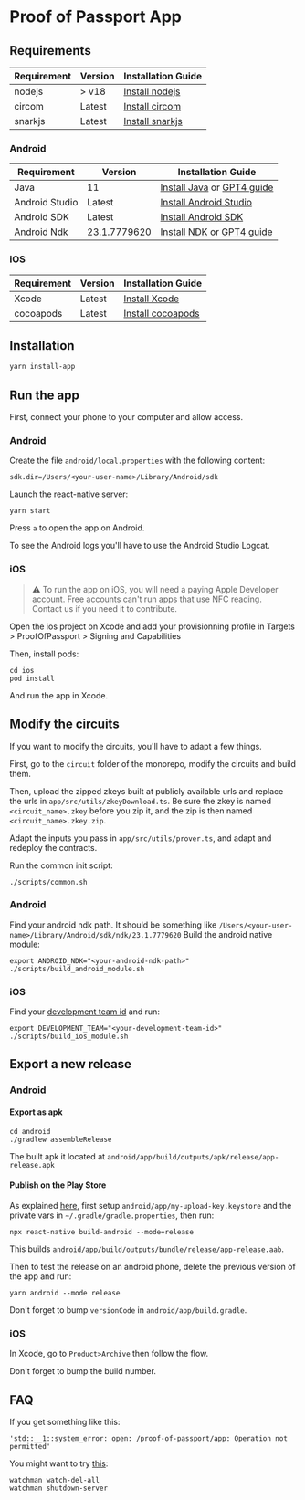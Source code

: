 # Proof of Passport App

## Requirements

| Requirement | Version | Installation Guide |
|-------------|---------|--------------------|
| nodejs      | > v18     | [Install nodejs](https://nodejs.org/) |
| circom      | Latest  | [Install circom](https://docs.circom.io/) |
| snarkjs     | Latest  | [Install snarkjs](https://github.com/iden3/snarkjs) |


### Android
| Requirement | Version | Installation Guide |
|-------------|---------|--------------------|
| Java        | 11      | [Install Java](https://www.oracle.com/java/technologies/javase-jdk11-downloads.html) or [GPT4 guide](https://chatgpt.com/share/26cd879b-26bb-4fd4-b59e-cfe002a06afe) |
| Android Studio | Latest | [Install Android Studio](https://developer.android.com/studio) |
| Android SDK | Latest  | [Install Android SDK](https://developer.android.com/studio#downloads) |
| Android Ndk         | 23.1.7779620 | [Install NDK](https://developer.android.com/studio) or [GPT4 guide](https://chatgpt.com/share/a6e2544b-d32a-4554-a452-402511d03ffc) |

### iOS
| Requirement | Version | Installation Guide |
|-------------|---------|--------------------|
| Xcode       | Latest  | [Install Xcode](https://developer.apple.com/xcode/) |
| cocoapods   | Latest  | [Install cocoapods](https://cocoapods.org/) |


## Installation

```bash
yarn install-app
```

## Run the app

First, connect your phone to your computer and allow access.

### Android

Create the file `android/local.properties` with the following content:
```
sdk.dir=/Users/<your-user-name>/Library/Android/sdk
```

Launch the react-native server:
```
yarn start
```

Press `a` to open the app on Android.

To see the Android logs you'll have to use the Android Studio Logcat.

### iOS

> :warning: To run the app on iOS, you will need a paying Apple Developer account. Free accounts can't run apps that use NFC reading.<br/>
> Contact us if you need it to contribute.

Open the ios project on Xcode and add your provisionning profile in Targets > ProofOfPassport > Signing and Capabilities

Then, install pods:
```
cd ios
pod install
```

And run the app in Xcode.

## Modify the circuits

If you want to modify the circuits, you'll have to adapt a few things.

First, go to the `circuit` folder of the monorepo, modify the circuits and build them.

Then, upload the zipped zkeys built at publicly available urls and replace the urls in `app/src/utils/zkeyDownload.ts`. Be sure the zkey is named `<circuit_name>.zkey` before you zip it, and the zip is then named `<circuit_name>.zkey.zip`.

Adapt the inputs you pass in `app/src/utils/prover.ts`, and adapt and redeploy the contracts.

Run the common init script:
```
./scripts/common.sh
```

### Android

Find your android ndk path. It should be something like `/Users/<your-user-name>/Library/Android/sdk/ndk/23.1.7779620`
Build the android native module:
```
export ANDROID_NDK="<your-android-ndk-path>"
./scripts/build_android_module.sh
```

### iOS

Find your [development team id](https://chat.openai.com/share/9d52c37f-d9da-4a62-acb9-9e4ee8179f95) and run:
```
export DEVELOPMENT_TEAM="<your-development-team-id>"
./scripts/build_ios_module.sh
```

## Export a new release

### Android

#### Export as apk

```
cd android
./gradlew assembleRelease
```
The built apk it located at `android/app/build/outputs/apk/release/app-release.apk`

#### Publish on the Play Store
As explained [here](https://reactnative.dev/docs/signed-apk-android), first setup `android/app/my-upload-key.keystore` and the private vars in `~/.gradle/gradle.properties`, then run:
```
npx react-native build-android --mode=release
```
This builds `android/app/build/outputs/bundle/release/app-release.aab`.

Then to test the release on an android phone, delete the previous version of the app and run:
```
yarn android --mode release
```

Don't forget to bump `versionCode` in `android/app/build.gradle`.

### iOS

In Xcode, go to `Product>Archive` then follow the flow.

Don't forget to bump the build number.

## FAQ

If you get something like this:
```
'std::__1::system_error: open: /proof-of-passport/app: Operation not permitted'
```
You might want to try [this](https://stackoverflow.com/questions/49443341/watchman-crawl-failed-retrying-once-with-node-crawler):
```
watchman watch-del-all
watchman shutdown-server
```
